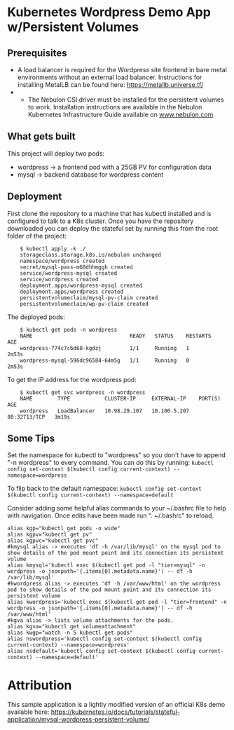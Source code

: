 # Kubernetes Wordpress Demo App w/Persistent Volumes

## Prerequisites
* A load balancer is required for the Wordpress site frontend in bare metal environments without an external load balancer. Instructions for installing MetalLB can be found here: https://metallb.universe.tf/
* * The Nebulon CSI driver must be installed for the persistent volumes to work. Installation instructions are available in the Nebulon Kubernetes Infrastructure Guide available on www.nebulon.com

## What gets built
This project will deploy two pods:

* wordpress -> a frontend pod with a 25GB PV for configuration data
* mysql -> backend database for wordpress content

## Deployment
First clone the repository to a machine that has kubectl installed and is configured to talk to a K8s cluster. 
Once you have the repository downloaded you can deploy the stateful set by running this from the root folder of the project: 

```
    $ kubectl apply -k ./
    storageclass.storage.k8s.io/nebulon unchanged
    namespace/wordpress created
    secret/mysql-pass-m68dhhmggh created
    service/wordpress-mysql created
    service/wordpress created
    deployment.apps/wordpress-mysql created
    deployment.apps/wordpress created
    persistentvolumeclaim/mysql-pv-claim created
    persistentvolumeclaim/wp-pv-claim created
```

The deployed pods:
```
    $ kubectl get pods -n wordpress
    NAME                               READY   STATUS    RESTARTS   AGE
    wordpress-774c7c6d68-kgdzj         1/1     Running   1          2m53s
    wordpress-mysql-596dc96584-64m5g   1/1     Running   0          2m53s
```

To get the IP address for the wordpress pod:
```
    $ kubectl get svc wordpress -n wordpress
    NAME        TYPE           CLUSTER-IP     EXTERNAL-IP    PORT(S)        AGE
    wordpress   LoadBalancer   10.98.29.107   10.100.5.207   80:32713/TCP   3m19s
```


## Some Tips
Set the namespace for kubectl to "wordpress" so you don't have to append "-n wordpress" to every command. You can do this by running:
`kubectl config set-context $(kubectl config current-context) --namespace=wordpress`

To flip back to the default namespace:
`kubectl config set-context $(kubectl config current-context) --namespace=default`

Consider adding some helpful alias commands to your ~/.bashrc file to help with navigation. Once edits have been made run ". ~/.bashrc" to reload.

```
alias kgp="kubectl get pods -o wide"    
alias kgpv="kubectl get pv"
alias kgpvc="kubectl get pvc"
#kmysql alias -> executes 'df -h /var/lib/mysql' on the mysql pod to show details of the pod mount point and its connection its persistent volume
alias kmysql='kubectl exec $(kubectl get pod -l "tier=mysql" -n wordpress -o jsonpath='{.items[0].metadata.name}') -- df -h /var/lib/mysql'
#kwordpress alias -> executes 'df -h /var/www/html' on the wordpress pod to show details of the pod mount point and its connection its persistent volume
alias kwordpress='kubectl exec $(kubectl get pod -l "tier=frontend" -n wordpress -o jsonpath='{.items[0].metadata.name}') -- df -h /var/www/html'
#kgva alias -> lists volume attachments for the pods. 
alias kgva="kubectl get volumeattachment"   
alias kwgp="watch -n 5 kubectl get pods"    
alias nswordpress='kubectl config set-context $(kubectl config current-context) --namespace=wordpress'
alias nsdefault='kubectl config set-context $(kubectl config current-context) --namespace=default'
```

# Attribution
This sample application is a lightly modified version of an official K8s demo available here: https://kubernetes.io/docs/tutorials/stateful-application/mysql-wordpress-persistent-volume/